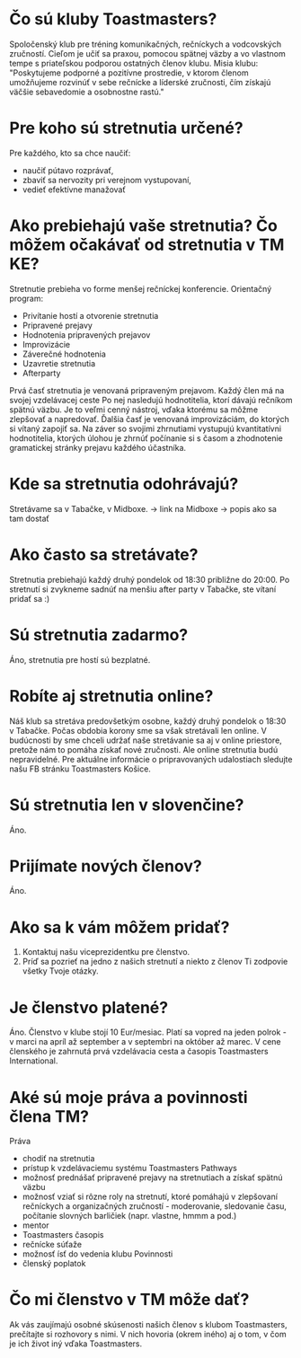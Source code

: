 # Čo sú kluby Toastmasters?
Spoločenský klub pre tréning komunikačných, rečníckych a vodcovských zručností. Cieľom je učiť sa praxou, pomocou spätnej väzby a vo vlastnom tempe s priateľskou podporou ostatných členov klubu.
Misia klubu: "Poskytujeme podporné a pozitívne prostredie, v ktorom členom umožňujeme rozvinúť v sebe rečnícke a líderské zručnosti, čím získajú väčšie sebavedomie a osobnostne rastú."

# Pre koho sú stretnutia určené?
Pre každého, kto sa chce naučiť:
- naučiť pútavo rozprávať, 
- zbaviť sa nervozity pri verejnom vystupovaní,
- vedieť efektívne manažovať

# Ako prebiehajú vaše stretnutia? Čo môžem očakávať od stretnutia v TM KE?
Stretnutie prebieha vo forme menšej rečníckej konferencie.
Orientačný program: 
- Privítanie hostí a otvorenie stretnutia
- Pripravené prejavy
- Hodnotenia pripravených prejavov
- Improvizácie
- Záverečné hodnotenia
- Uzavretie stretnutia
- Afterparty 

Prvá časť stretnutia je venovaná pripraveným prejavom. Každý člen má na svojej vzdelávacej ceste
Po nej nasledujú hodnotitelia, ktorí dávajú rečníkom spätnú väzbu. Je to veľmi cenný nástroj, vďaka ktorému sa môžme zlepšovať a napredovať.
Ďalšia časť je venovaná improvizáciám, do ktorých si vítaný zapojiť sa. 
Na záver so svojimi zhrnutiami vystupujú kvantitatívni hodnotitelia, ktorých úlohou je zhrnúť počínanie si s časom a zhodnotenie gramatickej stránky prejavu každého účastníka.

# Kde sa stretnutia odohrávajú?
Stretávame sa v Tabačke, v Midboxe. 
-> link na Midboxe
-> popis ako sa tam dostať

# Ako často sa stretávate?
Stretnutia prebiehajú každý druhý pondelok od 18:30 približne do 20:00. Po stretnutí si zvykneme sadnúť na menšiu after party v Tabačke, ste vítaní pridať sa :)

# Sú stretnutia zadarmo?
Áno, stretnutia pre hostí sú bezplatné.

# Robíte aj stretnutia online?
Náš klub sa stretáva predovšetkým osobne, každý druhý pondelok o 18:30 v Tabačke. Počas obdobia korony sme sa však stretávali len online. V budúcnosti by sme chceli udržať naše stretávanie sa aj v online priestore, pretože nám to pomáha získať nové zručnosti. Ale online stretnutia budú nepravidelné. Pre aktuálne informácie o pripravovaných udalostiach sledujte našu FB stránku Toastmasters Košice.

# Sú stretnutia len v slovenčine?
Áno.

# Prijímate nových členov?
Áno.

# Ako sa k vám  môžem pridať?
1. Kontaktuj našu viceprezidentku pre členstvo.
2. Príď sa pozrieť na jedno z našich stretnutí a niekto z členov Ti zodpovie všetky Tvoje otázky.

# Je členstvo platené?
Áno. Členstvo v klube stojí 10 Eur/mesiac. Platí sa vopred na jeden polrok - v marci na apríl až september a v septembri na október až marec.
V cene členského je zahrnutá prvá vzdelávacia cesta a časopis Toastmasters International.

# Aké sú moje práva a povinnosti člena TM?
Práva
- chodiť na stretnutia
- prístup k vzdelávaciemu systému Toastmasters Pathways
- možnosť prednášať pripravené prejavy na stretnutiach a získať spätnú väzbu
- možnosť vziať si rôzne roly na stretnutí, ktoré pomáhajú v zlepšovaní rečníckych a organizačných zručností - moderovanie, sledovanie času, počítanie slovných barličiek (napr. vlastne, hmmm a pod.)
- mentor
- Toastmasters časopis
- rečnícke súťaže
- možnosť ísť do vedenia klubu
Povinnosti
- členský poplatok

# Čo mi členstvo v TM môže dať?

Ak vás zaujímajú osobné skúsenosti našich členov s klubom Toastmasters, prečítajte si rozhovory s nimi. V nich hovoria (okrem iného) aj o tom, v čom je ich život iný vďaka Toastmasters.
